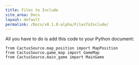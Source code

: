 ```yaml
---
title: Files to Include
site_area: Docs
layout: default
permalink: /Docs/v0.1.0-alpha/FilesToInclude/
---
```


All you have to do is add this code to your Python document:

    from CactusSource.map_position import MapPosition
    from CactusSource.game_map import GameMap
    from CactusSource.main_game import MainGame
